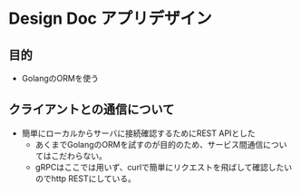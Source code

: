 # Design Doc アプリデザイン

## 目的
- GolangのORMを使う


## クライアントとの通信について

- 簡単にローカルからサーバに接続確認するためにREST APIとした  
  - あくまでGolangのORMを試すのが目的のため、サービス間通信についてはこだわらない。  
  - gRPCはここでは用いず、curlで簡単にリクエストを飛ばして確認したいのでhttp RESTにしている。